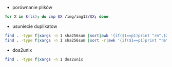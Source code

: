 
* porównanie plików
```bash
for X in $(ls); do cmp $X /img/img13/$X; done
```

* usuniecie duplikatow
```bash
find . -type f|xargs -n 1 sha256sum |sort|awk '{if($1==p1)print "rm",$2,"#",p2;p1=$1;p2=$2}'
find . -type f|xargs -n 1 sha256sum |sort -r|awk '{if($1==p1)print "rm",$2,"#",p2;p1=$1;p2=$2}'
```

* dos2unix
```bash
find . -type f|xargs -n 1 dos2unix
```

